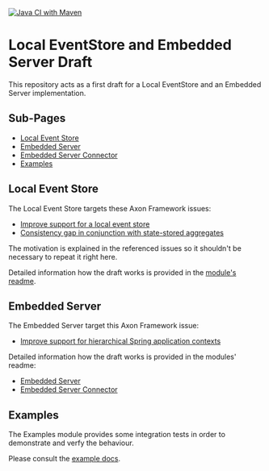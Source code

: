 [![Java CI with Maven](https://github.com/OLibutzki/axon/actions/workflows/maven.yml/badge.svg)](https://github.com/OLibutzki/axon/actions/workflows/maven.yml)
# Local EventStore and Embedded Server Draft
This repository acts as a first draft for a Local EventStore and an Embedded Server implementation.

## Sub-Pages
* [Local Event Store](axon-localeventstore/README.MD)
* [Embedded Server](axon-embeddedserver/README.MD)
* [Embedded Server Connector](axon-embeddedserver-connector/README.MD)
* [Examples](axon-example/README.MD)

## Local Event Store

The Local Event Store targets these Axon Framework issues:
- [Improve support for a local event store](https://github.com/AxonFramework/AxonFramework/issues/1342)
- [Consistency gap in conjunction with state-stored aggregates](https://github.com/AxonFramework/AxonFramework/issues/1103)

The motivation is explained in the referenced issues so it shouldn't be necessary to repeat it right here.

Detailed information how the draft works is provided in the [module's readme](axon-localeventstore/README.MD).

## Embedded Server

The Embedded Server target this Axon Framework issue:
- [Improve support for hierarchical Spring application contexts](https://github.com/AxonFramework/AxonFramework/issues/1341)

Detailed information how the draft works is provided in the modules' readme:
* [Embedded Server](axon-embeddedserver/README.MD)
* [Embedded Server Connector](axon-embeddedserver-connector/README.MD)

## Examples
The Examples module provides some integration tests in order to demonstrate and verfy the behaviour.

Please consult the [example docs](axon-example/README.MD).
